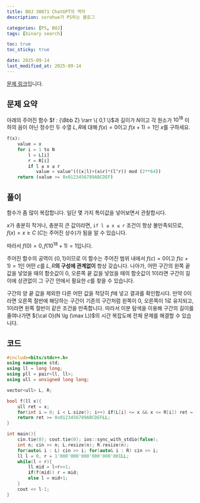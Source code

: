 ```yaml
---
title: BOJ 30871 ChatGPT의 역작
description: sorohue가 PS하는 블로그

categories: [PS, BOJ]
tags: [binary search]

toc: true
toc_sticky: true

date: 2025-09-14
last_modified_at: 2025-09-14
---
```


[문제 링크](https://boj.kr/30871)입니다.

## 문제 요약

아래의 주어진 함수 $f : {\Bbb Z} \rarr \{ 0,1 \}$과 길이가 $N$이고 각 원소가 $10^{18}$ 이하의 음이 아닌 정수인 두 수열 $L, R$에 대해 $f(x) = 0$이고 $f(x+1)=1$인 $x$를 구하세요.

```python
f(x):
    value = x
    for i = 1 to N
        l = L[i]
        r = R[i]
        if l ≤ x ≤ r
           value = value^(((x|l)+(x&r)*(l^r)) mod (2**64))
    return (value >= 0x0123456789ABCDEF)
```

## 풀이

함수가 좀 많이 복잡합니다. 일단 몇 가지 특이값을 넣어보면서 관찰합시다.

$x$가 충분히 작거나, 충분히 큰 값이라면, `if l ≤ x ≤ r` 조건이 항상 불만족되므로, $f(x) = x \ge C$ $(C$는 주어진 상수$)$가 됨을 알 수 있습니다.

따라서 $f(0) = 0, f(10^{18}+1) = 1$입니다.

주어진 함수의 공역이 $\{0,1\}$이므로 이 함수는 주어진 범위 내에서 $f(c) = 0$이고 $f(c+1) = 1$인 어떤 $c$를 $L, R$**의 구성에 관계없이** 항상 갖습니다. 나아가, 어떤 구간의 왼쪽 끝 값을 넣었을 때의 함숫값이 $0$, 오른쪽 끝 값을 넣었을 때의 함숫값이 $1$이라면 구간의 길이에 상관없이 그 구간 안에서 필요한 $c$를 찾을 수 있습니다.

구간의 양 끝 값을 제외한 다른 어떤 값을 적당히 $f$에 넣고 결과를 확인합시다. 만약 $0$이라면 오른쪽 절반에 해당하는 구간이 기존의 구간처럼 왼쪽이 $0$, 오른쪽이 $1$로 유지되고, $1$이라면 왼쪽 절반이 같은 조건을 만족합니다. 따라서 이분 탐색을 이용해 구간의 길이를 줄여나가면 ${\cal O}(N \lg (\max L))$의 시간 복잡도에 전체 문제를 해결할 수 있습니다.

## 코드

```cpp
#include<bits/stdc++.h>
using namespace std;
using ll = long long;
using pll = pair<ll, ll>;
using ull = unsigned long long;

vector<ull> L, R;

bool f(ll x){
    ull ret = x;
    for(int i = 0; i < L.size(); i++) if(L[i] <= x && x <= R[i]) ret = ret^((x|L[i])+(x&R[i])*(L[i]^R[i]));
    return ret >= 0x0123456789ABCDEFLL;
}

int main(){
    cin.tie(0); cout.tie(0); ios::sync_with_stdio(false);
    int n; cin >> n; L.resize(n); R.resize(n);
    for(auto& i : L) cin >> i; for(auto& i : R) cin >> i;
    ll l = 0, r = 1'000'000'000'000'000'001LL;
    while(l < r){
        ll mid = l+r>>1;
        if(f(mid)) r = mid;
        else l = mid+1;
    }
    cout << l-1;
}
```
